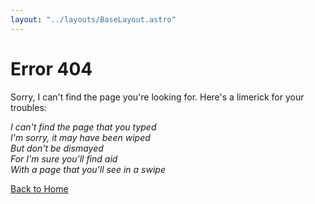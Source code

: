 ```yaml
---
layout: "../layouts/BaseLayout.astro"
---
```


# Error 404

Sorry, I can't find the page you're looking for. Here's a limerick for your troubles:

<div class="limerick">
    <p>I can't find the page that you typed</p>
    <p>I'm sorry, it may have been wiped</p>
    <p>But don't be dismayed</p>
    <p>For I'm sure you'll find aid</p>
    <p>With a page that you'll see in a swipe</p>
</div>

[Back to Home](/)

<style>
.limerick {
    font-style: italic;
    margin-top: 0;
    margin-bottom: 0;
}

.limerick p {
    margin: 0; /* Remove margin from <p> elements */
}
</style>
